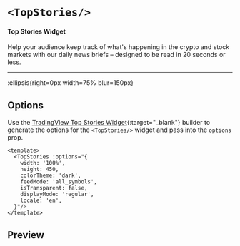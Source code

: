 # `<TopStories/>`

#### Top Stories Widget

Help your audience keep track of what's happening in the crypto and stock markets with our daily news briefs – designed to be read in 20 seconds or less.

---

:ellipsis{right=0px width=75% blur=150px}

## Options

Use the [TradingView Top Stories Widget](https://www.tradingview.com/widget-docs/widgets/news/top-stories/){:target="_blank"} builder to generate the options for the `<TopStories/>` widget and pass into the `options` prop.

```vue{}[example]
<template>
  <TopStories :options="{
    width: '100%',
    height: 450,
    colorTheme: 'dark',
    feedMode: 'all_symbols',
    isTransparent: false,
    displayMode: 'regular',
    locale: 'en',
  }"/>
</template>
```

## Preview
<TopStories/>
